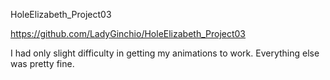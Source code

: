 HoleElizabeth_Project03

https://github.com/LadyGinchio/HoleElizabeth_Project03

I had only slight difficulty in getting my animations to work. Everything else was pretty fine.
